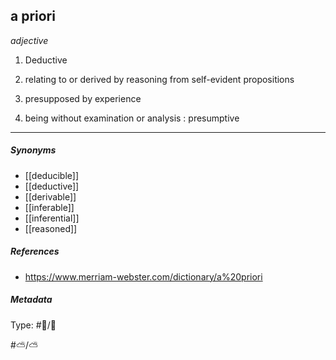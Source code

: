 
## a priori  # 

_adjective_

1. Deductive

2. relating to or derived by reasoning from self-evident propositions

3. presupposed by experience

4. being without examination or analysis : presumptive

___

##### Synonyms

-   [[deducible]]
-   [[deductive]]
-   [[derivable]]
-   [[inferable]]
-   [[inferential]]
-   [[reasoned]]

##### References 

- https://www.merriam-webster.com/dictionary/a%20priori

##### Metadata

Type: #🔵/💬 

#⛅️/⛅️ 